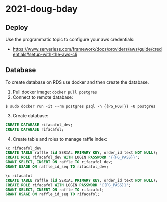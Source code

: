 # 2021-doug-bday

## Deploy
Use the programmatic topic to configure your aws credentials:
- https://www.serverless.com/framework/docs/providers/aws/guide/credentials#setup-with-the-aws-cli

## Database
To create database on RDS use docker and then create the database.
1. Pull docker image: `docker pull postgres`
2. Connect to remote database: 
```docker
$ sudo docker run -it --rm postgres psql -h {{PG_HOST}} -U postgres
```
3. Create database: 
```sql
CREATE DATABASE rifacafol_dev;
CREATE DATABASE rifacafol;
```
4. Create table and roles to manage raffle index:
```sql
\c rifacafol_dev
CREATE TABLE raffle (id SERIAL PRIMARY KEY, order_id text NOT NULL);
CREATE ROLE rifacafol_dev WITH LOGIN PASSWORD '{{PG_PASS}}';
GRANT SELECT, INSERT ON raffle TO rifacafol_dev;
GRANT USAGE ON raffle_id_seq TO rifacafol_dev;

\c rifacafol
CREATE TABLE raffle (id SERIAL PRIMARY KEY, order_id text NOT NULL);
CREATE ROLE rifacafol WITH LOGIN PASSWORD '{{PG_PASS}}';
GRANT SELECT, INSERT ON raffle TO rifacafol;
GRANT USAGE ON raffle_id_seq TO rifacafol;
```